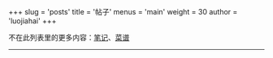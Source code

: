 +++
slug = 'posts'
title = '帖子'
menus = 'main'
weight = 30
author = 'luojiahai'
+++

不在此列表里的更多内容：[笔记](/zh/notes)、[菜谱](/zh/recipes)

---
